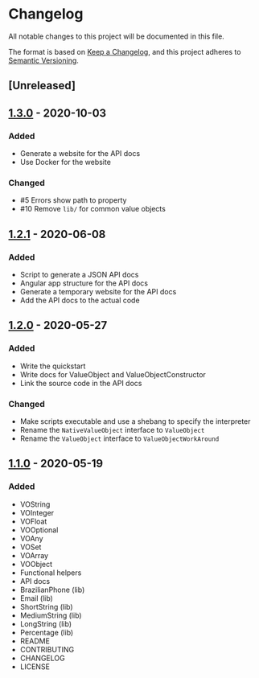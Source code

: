 # Changelog

All notable changes to this project will be documented in this file.

The format is based on [Keep a Changelog](https://keepachangelog.com/en/1.0.0/), and this project adheres to [Semantic Versioning](https://semver.org/spec/v2.0.0.html).

## [Unreleased]

## [1.3.0](https://github.com/LucasPaganini/value-objects/releases/tag/v1.3.0) - 2020-10-03

### Added

- Generate a website for the API docs
- Use Docker for the website

### Changed

- #5 Errors show path to property
- #10 Remove `lib/` for common value objects

## [1.2.1](https://github.com/LucasPaganini/value-objects/releases/tag/v1.2.1) - 2020-06-08

### Added

- Script to generate a JSON API docs
- Angular app structure for the API docs
- Generate a temporary website for the API docs
- Add the API docs to the actual code

## [1.2.0](https://github.com/LucasPaganini/value-objects/releases/tag/v1.2.0) - 2020-05-27

### Added

- Write the quickstart
- Write docs for ValueObject and ValueObjectConstructor
- Link the source code in the API docs

### Changed

- Make scripts executable and use a shebang to specify the interpreter
- Rename the `NativeValueObject` interface to `ValueObject`
- Rename the `ValueObject` interface to `ValueObjectWorkAround`

## [1.1.0](https://github.com/LucasPaganini/value-objects/releases/tag/v1.1.0) - 2020-05-19

### Added

- VOString
- VOInteger
- VOFloat
- VOOptional
- VOAny
- VOSet
- VOArray
- VOObject
- Functional helpers
- API docs
- BrazilianPhone (lib)
- Email (lib)
- ShortString (lib)
- MediumString (lib)
- LongString (lib)
- Percentage (lib)
- README
- CONTRIBUTING
- CHANGELOG
- LICENSE
